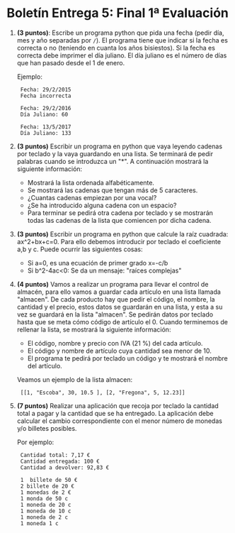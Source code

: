 # Boletín Entrega 5: Final 1ª Evaluación

1. **(3 puntos)**: Escribe un programa python que pida una fecha (pedir día, mes y año separadas por `/`). El programa tiene que indicar si la fecha es correcta o no (teniendo en cuanta los años bisiestos). Si la fecha es correcta debe imprimer el día juliano. El día juliano es el número de días que han pasado desde el 1 de enero.

	Ejemplo:

		Fecha: 29/2/2015
		Fecha incorrecta

		Fecha: 29/2/2016
		Día Juliano: 60

		Fecha: 13/5/2017
		Día Juliano: 133

2. **(3 puntos)** Escribir un programa en python que vaya leyendo cadenas por teclado y la vaya guardando en una lista. Se terminará de pedir palabras cuando se introduzca un "\*". A continuación mostrará la siguiente información:

	* Mostrará la lista ordenada alfabéticamente.
	* Se mostrará las cadenas que tengan más de 5 caracteres.
	* ¿Cuantas cadenas empiezan por una vocal?
	* ¿Se ha introducido alguna cadena con un espacio?
	* Para terminar se pedirá otra cadena por teclado y se mostrarán todas las cadenas de la lista que comiencen por dicha cadena.

3. **(3 puntos)** Escribir un programa en python que calcule la raíz cuadrada: ax^2+bx+c=0. Para ello debemos introducir por teclado el coeficiente a,b y c. Puede ocurrir las siguientes cosas:
	* Si a=0, es una ecuación de primer grado x=-c/b
	* Si b^2-4ac<0: Se da un mensaje: "raíces complejas"

4. **(4 puntos)** Vamos a realizar un programa para llevar el control de almacén, para ello vamos a guardar cada artículo en una lista llamada "almacen". De cada producto hay que pedir el código, el nombre, la cantidad y el precio, estos datos se guardarán en una lista, y esta a su vez se guardará en la lista "almacen". Se pedirán datos por teclado hasta que se meta cómo código de artículo el 0. Cuando terminemos de rellenar la lista, se mostrará la siguiente información:

	* El código, nombre y precio con IVA (21 %) del cada artículo.
	* El código y nombre de artículo cuya cantidad sea menor de 10.
	* El programa te pedirá por teclado un código y te mostrará el nombre del artículo.

	Veamos un ejemplo de la lista almacen:
		
		[[1, "Escoba", 30, 10.5 ], [2, "Fregona", 5, 12.23]]



5. **(7 puntos)** Realizar una aplicación que recoja por teclado la cantidad total a pagar y la cantidad que se ha entregado. La aplicación debe calcular el cambio correspondiente con el menor número de monedas y/o billetes posibles.

	Por ejemplo:

		Cantidad total: 7,17 €
		Cantidad entregada: 100 €
		Cantidad a devolver: 92,83 €

		1  billete de 50 €
		2 billete de 20 €
		1 monedas de 2 €
		1 monda de 50 c
		1 moneda de 20 c
		1 moneda de 10 c
		1 moneda de 2 c
		1 moneda 1 c


